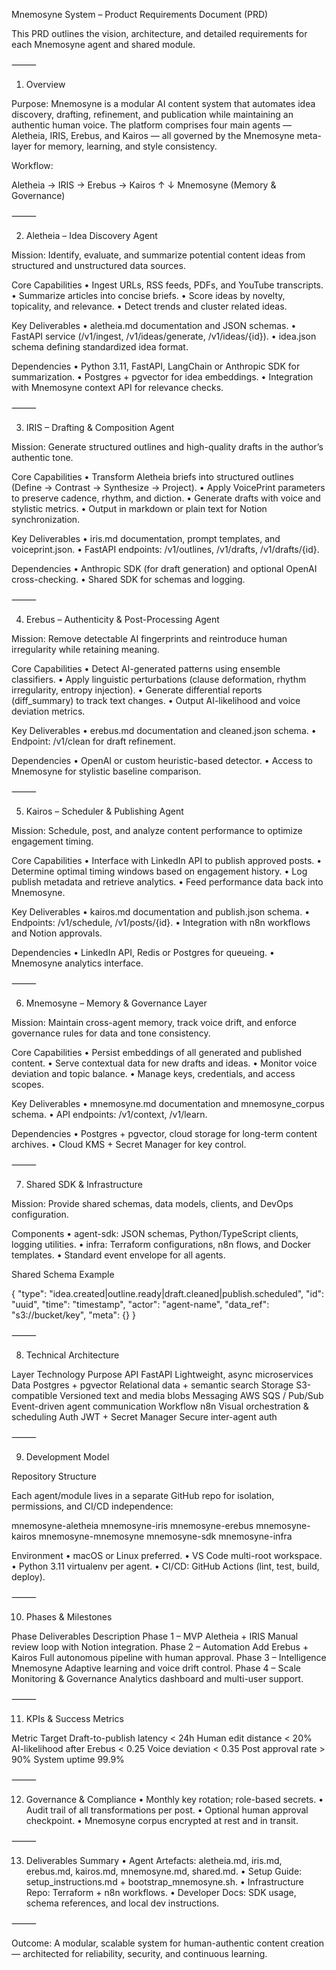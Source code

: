 Mnemosyne System – Product Requirements Document (PRD)

This PRD outlines the vision, architecture, and detailed requirements for each Mnemosyne agent and shared module.

⸻

1. Overview

Purpose: Mnemosyne is a modular AI content system that automates idea discovery, drafting, refinement, and publication while maintaining an authentic human voice. The platform comprises four main agents — Aletheia, IRIS, Erebus, and Kairos — all governed by the Mnemosyne meta-layer for memory, learning, and style consistency.

Workflow:

Aletheia → IRIS → Erebus → Kairos
            ↑          ↓
          Mnemosyne (Memory & Governance)


⸻

2. Aletheia – Idea Discovery Agent

Mission: Identify, evaluate, and summarize potential content ideas from structured and unstructured data sources.

Core Capabilities
	•	Ingest URLs, RSS feeds, PDFs, and YouTube transcripts.
	•	Summarize articles into concise briefs.
	•	Score ideas by novelty, topicality, and relevance.
	•	Detect trends and cluster related ideas.

Key Deliverables
	•	aletheia.md documentation and JSON schemas.
	•	FastAPI service (/v1/ingest, /v1/ideas/generate, /v1/ideas/{id}).
	•	idea.json schema defining standardized idea format.

Dependencies
	•	Python 3.11, FastAPI, LangChain or Anthropic SDK for summarization.
	•	Postgres + pgvector for idea embeddings.
	•	Integration with Mnemosyne context API for relevance checks.

⸻

3. IRIS – Drafting & Composition Agent

Mission: Generate structured outlines and high-quality drafts in the author’s authentic tone.

Core Capabilities
	•	Transform Aletheia briefs into structured outlines (Define → Contrast → Synthesize → Project).
	•	Apply VoicePrint parameters to preserve cadence, rhythm, and diction.
	•	Generate drafts with voice and stylistic metrics.
	•	Output in markdown or plain text for Notion synchronization.

Key Deliverables
	•	iris.md documentation, prompt templates, and voiceprint.json.
	•	FastAPI endpoints: /v1/outlines, /v1/drafts, /v1/drafts/{id}.

Dependencies
	•	Anthropic SDK (for draft generation) and optional OpenAI cross-checking.
	•	Shared SDK for schemas and logging.

⸻

4. Erebus – Authenticity & Post-Processing Agent

Mission: Remove detectable AI fingerprints and reintroduce human irregularity while retaining meaning.

Core Capabilities
	•	Detect AI-generated patterns using ensemble classifiers.
	•	Apply linguistic perturbations (clause deformation, rhythm irregularity, entropy injection).
	•	Generate differential reports (diff_summary) to track text changes.
	•	Output AI-likelihood and voice deviation metrics.

Key Deliverables
	•	erebus.md documentation and cleaned.json schema.
	•	Endpoint: /v1/clean for draft refinement.

Dependencies
	•	OpenAI or custom heuristic-based detector.
	•	Access to Mnemosyne for stylistic baseline comparison.

⸻

5. Kairos – Scheduler & Publishing Agent

Mission: Schedule, post, and analyze content performance to optimize engagement timing.

Core Capabilities
	•	Interface with LinkedIn API to publish approved posts.
	•	Determine optimal timing windows based on engagement history.
	•	Log publish metadata and retrieve analytics.
	•	Feed performance data back into Mnemosyne.

Key Deliverables
	•	kairos.md documentation and publish.json schema.
	•	Endpoints: /v1/schedule, /v1/posts/{id}.
	•	Integration with n8n workflows and Notion approvals.

Dependencies
	•	LinkedIn API, Redis or Postgres for queueing.
	•	Mnemosyne analytics interface.

⸻

6. Mnemosyne – Memory & Governance Layer

Mission: Maintain cross-agent memory, track voice drift, and enforce governance rules for data and tone consistency.

Core Capabilities
	•	Persist embeddings of all generated and published content.
	•	Serve contextual data for new drafts and ideas.
	•	Monitor voice deviation and topic balance.
	•	Manage keys, credentials, and access scopes.

Key Deliverables
	•	mnemosyne.md documentation and mnemosyne_corpus schema.
	•	API endpoints: /v1/context, /v1/learn.

Dependencies
	•	Postgres + pgvector, cloud storage for long-term content archives.
	•	Cloud KMS + Secret Manager for key control.

⸻

7. Shared SDK & Infrastructure

Mission: Provide shared schemas, data models, clients, and DevOps configuration.

Components
	•	agent-sdk: JSON schemas, Python/TypeScript clients, logging utilities.
	•	infra: Terraform configurations, n8n flows, and Docker templates.
	•	Standard event envelope for all agents.

Shared Schema Example

{
  "type": "idea.created|outline.ready|draft.cleaned|publish.scheduled",
  "id": "uuid",
  "time": "timestamp",
  "actor": "agent-name",
  "data_ref": "s3://bucket/key",
  "meta": {}
}


⸻

8. Technical Architecture

Layer	Technology	Purpose
API	FastAPI	Lightweight, async microservices
Data	Postgres + pgvector	Relational data + semantic search
Storage	S3-compatible	Versioned text and media blobs
Messaging	AWS SQS / Pub/Sub	Event-driven agent communication
Workflow	n8n	Visual orchestration & scheduling
Auth	JWT + Secret Manager	Secure inter-agent auth


⸻

9. Development Model

Repository Structure

Each agent/module lives in a separate GitHub repo for isolation, permissions, and CI/CD independence:

mnemosyne-aletheia
mnemosyne-iris
mnemosyne-erebus
mnemosyne-kairos
mnemosyne-mnemosyne
mnemosyne-sdk
mnemosyne-infra

Environment
	•	macOS or Linux preferred.
	•	VS Code multi-root workspace.
	•	Python 3.11 virtualenv per agent.
	•	CI/CD: GitHub Actions (lint, test, build, deploy).

⸻

10. Phases & Milestones

Phase	Deliverables	Description
Phase 1 – MVP	Aletheia + IRIS	Manual review loop with Notion integration.
Phase 2 – Automation	Add Erebus + Kairos	Full autonomous pipeline with human approval.
Phase 3 – Intelligence	Mnemosyne	Adaptive learning and voice drift control.
Phase 4 – Scale	Monitoring & Governance	Analytics dashboard and multi-user support.


⸻

11. KPIs & Success Metrics

Metric	Target
Draft-to-publish latency	< 24h
Human edit distance	< 20%
AI-likelihood after Erebus	< 0.25
Voice deviation	< 0.35
Post approval rate	> 90%
System uptime	99.9%


⸻

12. Governance & Compliance
	•	Monthly key rotation; role-based secrets.
	•	Audit trail of all transformations per post.
	•	Optional human approval checkpoint.
	•	Mnemosyne corpus encrypted at rest and in transit.

⸻

13. Deliverables Summary
	•	Agent Artefacts: aletheia.md, iris.md, erebus.md, kairos.md, mnemosyne.md, shared.md.
	•	Setup Guide: setup_instructions.md + bootstrap_mnemosyne.sh.
	•	Infrastructure Repo: Terraform + n8n workflows.
	•	Developer Docs: SDK usage, schema references, and local dev instructions.

⸻

Outcome: A modular, scalable system for human-authentic content creation — architected for reliability, security, and continuous learning.
